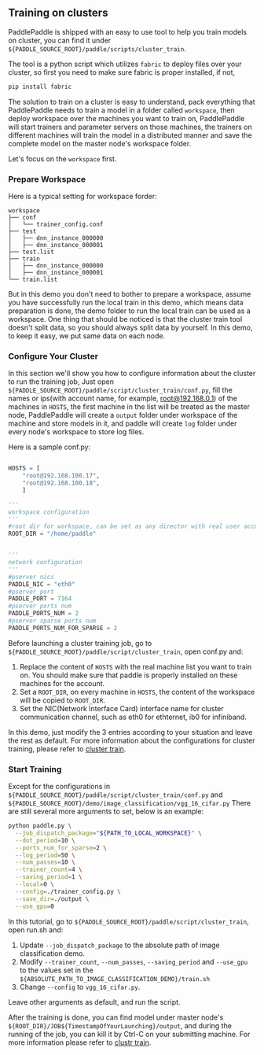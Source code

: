 ## Training on clusters

PaddlePaddle is shipped with an easy to use tool to help you train models on
cluster, you can find it under
`${PADDLE_SOURCE_ROOT}/paddle/scripts/cluster_train`.

The tool is a python script which utilizes `fabric` to deploy files over your
cluster, so first you need to make sure fabric is proper installed, if not,
```bash
pip install fabric
```
The solution to train on a cluster is easy to understand, pack everything
that PaddlePaddle needs to train a model in a folder called `workspace`, then
deploy workspace over the machines you want to train on, PaddlePaddle will start
trainers and parameter servers on those machines, the trainers on different
machines will train the model in a distributed manner and save the complete
model on the master node's workspace folder.

Let's focus on the `workspace` first.

### Prepare Workspace

Here is a typical setting for workspace forder:
```common
workspace
├── conf
│   └── trainer_config.conf
├── test
│   ├── dnn_instance_000000
│   ├── dnn_instance_000001
├── test.list
├── train
│   ├── dnn_instance_000000
│   ├── dnn_instance_000001
└── train.list
```

But in this demo you don't need to bother to prepare a workspace, assume you have
successfully run the local train in this demo, which means data preparation is
done, the demo folder to run the local train can be used as a workspace.
One thing that should be noticed is that the cluster train tool doesn't split
data, so you should always split data by yourself. In this demo, to keep it
easy, we put same data on each node.


### Configure Your Cluster

In this section we'll show you how to configure information about the cluster to
run the training job, Just open
`${PADDLE_SOURCE_ROOT}/paddle/script/cluster_train/conf.py`,
fill the names or ips(with account name, for example, root@192.168.0.1)
of the machines in `HOSTS`, the first machine in the list will be treated as
the master node, PaddlePaddle will create a `output` folder under workspace of the machine
and store models in it, and paddle will create `log` folder under every node's
workspace to store log files.

Here is a sample conf.py:
```python

HOSTS = [
    "root@192.168.100.17",
    "root@192.168.100.18",
    ]

'''
workspace configuration
'''
#root dir for workspace, can be set as any director with real user account
ROOT_DIR = "/home/paddle"


'''
network configuration
'''
#pserver nics
PADDLE_NIC = "eth0"
#pserver port
PADDLE_PORT = 7164
#pserver ports num
PADDLE_PORTS_NUM = 2
#pserver sparse ports num
PADDLE_PORTS_NUM_FOR_SPARSE = 2
```
Before launching a cluster training job, go to
`${PADDLE_SOURCE_ROOT}/paddle/script/cluster_train`, open conf.py and:

1. Replace the content of `HOSTS` with the real machine list you want to train on.
   You should make sure that paddle is properly installed on these machines for
   the account.
2. Set a `ROOT_DIR`, on every machine in `HOSTS`, the content of the workspace
   will be copied to `ROOT_DIR`.
3. Set the NIC(Network Interface Card) interface name for cluster communication
   channel, such as eth0 for ethternet, ib0 for infiniband.

In this demo, just modify the 3 entries according to your situation and leave
the rest as default. For more information about the configurations for cluster
training, please refer to
[cluster train](../../cluster/opensource/cluster_train.html).

### Start Training

Except for the configurations in
`${PADDLE_SOURCE_ROOT}/paddle/script/cluster_train/conf.py` and
`${PADDLE_SOURCE_ROOT}/demo/image_classification/vgg_16_cifar.py`
There are still several more arguments to set, below is an example:

```bash
python paddle.py \
  --job_dispatch_package="${PATH_TO_LOCAL_WORKSPACE}" \
  --dot_period=10 \
  --ports_num_for_sparse=2 \
  --log_period=50 \
  --num_passes=10 \
  --trainer_count=4 \
  --saving_period=1 \
  --local=0 \
  --config=./trainer_config.py \
  --save_dir=./output \
  --use_gpu=0
```
In this tutorial, go to
`${PADDLE_SOURCE_ROOT}/paddle/script/cluster_train`, open run.sh and:
1. Update `--job_dispatch_package` to the absolute path of image classification
   demo.
2. Modify `--trainer_count`, `--num_passes`, `--saving_period` and `--use_gpu`
   to the values set in the
   `${ABSOLUTE_PATH_TO_IMAGE_CLASSIFICATION_DEMO}/train.sh`
3. Change `--config` to `vgg_16_cifar.py`.

Leave other arguments as default, and run the script.

After the training is done, you can find model under master node's
`${ROOT_DIR}/JOB${TimestampOfYourLaunching}/output`, and during the running of
the job, you can kill it by Ctrl-C on your submitting machine. For more
information please refer to
[clustr train](../../cluster/opensource/cluster_train.html).
